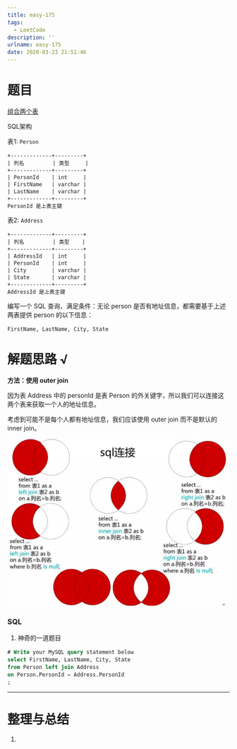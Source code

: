 ```yaml
---
title: easy-175
tags:
  - LeetCode
description: ''
urlname: easy-175
date: 2020-03-23 21:51:46
---
```


# 题目

[组合两个表](https://leetcode-cn.com/problems/combine-two-tables/)

SQL架构

表1: `Person`

```
+-------------+---------+
| 列名         | 类型     |
+-------------+---------+
| PersonId    | int     |
| FirstName   | varchar |
| LastName    | varchar |
+-------------+---------+
PersonId 是上表主键
```

表2: `Address`

```
+-------------+---------+
| 列名         | 类型    |
+-------------+---------+
| AddressId   | int     |
| PersonId    | int     |
| City        | varchar |
| State       | varchar |
+-------------+---------+
AddressId 是上表主键
```

 

编写一个 SQL 查询，满足条件：无论 person 是否有地址信息，都需要基于上述两表提供 person 的以下信息：

 

```
FirstName, LastName, City, State
```



# 解题思路 √

**方法：使用 outer join**

因为表 Address 中的 personId 是表 Person 的外关键字，所以我们可以连接这两个表来获取一个人的地址信息。

考虑到可能不是每个人都有地址信息，我们应该使用 outer join 而不是默认的 inner join。

![1.jpg](easy-175/ad3df1c4ecc7d2dbe85f92cdde8ec9a731fdd20dc4c5629ecb372b21de26c682-1.jpg)

### SQL

1. 神奇的一道题目

```sql
# Write your MySQL query statement below
select FirstName, LastName, City, State
from Person left join Address
on Person.PersonId = Address.PersonId
;
```

---



# 整理与总结

1. 

